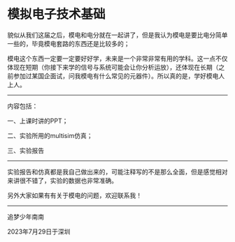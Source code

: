 # 模拟电子技术基础
貌似从我们这届之后，模电和电分就在一起讲了，但是我认为模电是要比电分简单一些的，毕竟模电套路的东西还是比较多的；

模电这个东西一定要一定要好好学，未来是一个非常非常有用的学科。这一点不仅体现在短期（你接下来学的信号与系统可能会让你分析运放），还体现在长期（之前参加过某国企面试，问我模电有什么常见的元器件）。所以真的是，学好模电人上人。

------

内容包括：

一、上课时讲的PPT；

二、实验所用的multisim仿真；

三、实验报告

------

实验报告和仿真都是我自己做出来的，可能注释写的不是那么全面，但是感觉相对来讲很不错了，实验的数据也非常准确。

另外大家如果有有关于模电的问题，欢迎联系我！

------

追梦少年南南

2023年7月29日于深圳